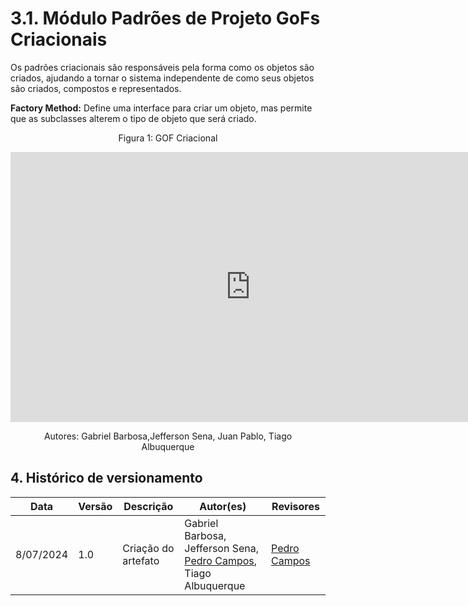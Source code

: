 # 3.1. Módulo Padrões de Projeto GoFs Criacionais

Os padrões criacionais são responsáveis pela forma como os objetos são criados, ajudando a tornar o sistema independente de como seus objetos são criados, compostos e representados.

**Factory Method:** Define uma interface para criar um objeto, mas permite que as subclasses alterem o tipo de objeto que será criado.

<center>
  <figure>
    <figcaption>Figura 1: GOF Criacional</figcaption>
  </figure>
</center>
<iframe width="768" height="432" src="https://miro.com/app/live-embed/uXjVKw99aGY=/?moveToViewport=-923,-442,3141,1503&embedId=224416982063" frameborder="0" scrolling="no" allow="fullscreen; clipboard-read; clipboard-write" allowfullscreen></iframe>
<center>
  <figure>
    <figcaption>Autores: Gabriel Barbosa,Jefferson Sena, Juan Pablo, Tiago Albuquerque</figcaption>
  </figure>
</center>

## 4. Histórico de versionamento

| Data      | Versão | Descrição           | Autor(es)| Revisores |
|-----------| -- |---------------------| -- |-----------|
| 8/07/2024 |1.0| Criação do artefato |  Gabriel Barbosa, Jefferson Sena, [Pedro Campos](https://github.com/pedrocampos0), Tiago Albuquerque| [Pedro Campos](https://github.com/pedrocampos0) |

